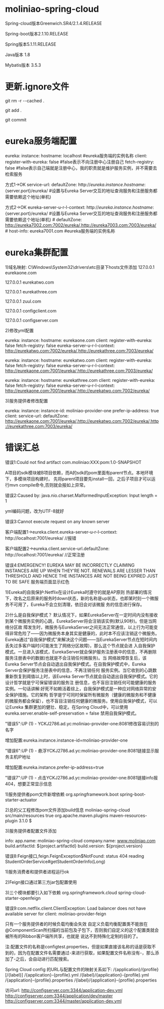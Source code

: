 # moliniao-spring-cloud
Spring-cloud版本Greenwich.SR4/2.1.4.RELEASE

Spring-boot版本2.1.10.RELEASE

Spring版本5.1.11.RELEASE

Java版本 1.8

Mybatis版本 3.5.3

# 更新.ignore文件
git rm -r --cached .

git add .

git commit

# eureka服务端配置
eureka:
  instance:
    hostname: localhost    #eureka服务端的实例名称
  client:
    register-with-eureka: false   #false表示不向注册中心注册自己
    fetch-registry: false         #false表示自己端就是注册中心，我的职责就是维护服务实例，并不需要去检索服务

方式1->OK service-url: 
      defaultZone: http://${eureka.instance.hostname}:${server.port}/eureka/    #设置与Eureka Server交互的地址查询服务和注册服务都需要依赖这个地址(单机) 

方式2->OK eureka-server-u-r-l-context: http://${eureka.instance.hostname}:${server.port}/eureka/    #设置与Eureka Server交互的地址查询服务和注册服务都需要依赖这个地址(单机)
    # defaultZone: http://eureka7002.com:7002/eureka/,http://eureka7003.com:7003/eureka/
    # host-info: eureka7001.com    #eureka服务端的实例名称

# eureka集群配置
1)域名映射: C\Windows\System32\drivers\etc目录下hosts文件添加
127.0.0.1       eurekaone.com

127.0.0.1       eurekatwo.com

127.0.0.1       eurekathree.com

127.0.0.1       zuul.com

127.0.0.1       configclient.com

127.0.0.1       configserver.com


2)修改yml配置

eureka: 
  instance: 
    hostname: eurekaone.com
  client: 
    register-with-eureka: false
    fetch-registry: false
    eureka-server-u-r-l-context: http://eurekatwo.com:7002/eureka/,http://eurekathree.com:7003/eureka/

eureka:
  instance:
    hostname: eurekatwo.com
  client:
    register-with-eureka: false
    fetch-registry: false
    eureka-server-u-r-l-context: http://eurekaone.com:7001/eureka/,http://eurekathree.com:7003/eureka/
    
eureka:
  instance:
    hostname: eurekathree.com
  client:
    register-with-eureka: false
    fetch-registry: false
    eureka-server-u-r-l-context: http://eurekaone.com:7001/eureka/,http://eurekatwo.com:7002/eureka/

3)服务提供者修改配置

eureka:
  instance:
    instance-id: moliniao-provider-one
    prefer-ip-address: true
  client:
    service-url:
      defaultZone: http://eurekaone.com:7001/eureka/,http://eurekatwo.com:7002/eureka/,http://eurekathree.com:7003/eureka/


# 错误汇总

错误1:Could not find artifact com.moliniao:XXX:pom:1.0-SNAPSHOT
 
A项目的sdk模块被B项目依赖，而A的sdk的pom里面有parent节点。本地环境下，多模块项目构建时，
先将parent项目要先install一回，之后子项目才可以运行mvn compile命令,否则就会报如上异常。

错误2:Caused by: java.nio.charset.MalformedInputException: Input length = 1

yml编码问题，改为UTF-8就好

错误3:Cannot execute request on any known server

客户端配置1->eureka.client.eureka-server-u-r-l-context: http://localhost:7001/eureka/        //报错

客户端配置2->eureka.client.service-url.defaultZone: http://localhost:7001/eureka/            //正常注册

错误4:EMERGENCY! EUREKA MAY BE INCORRECTLY CLAIMING INSTANCES ARE UP WHEN THEY'RE NOT. RENEWALS ARE LESSER THAN 
THRESHOLD AND HENCE THE INSTANCES ARE NOT BEING EXPIRED JUST TO BE SAFE 服务端页面显示红色

1)Eureka的自我保护:Netflix在设计Eureka时遵守的就是AP原则
热部署的情况下，改名之后原来的服务时down状态，新的名称是up状态，也即某时刻一个微服务不可用了，Eureka不会立刻清理，依旧会对该微服
务的信息进行保存。

2)什么是自我保护模式？ 
默认情况下，如果EurekaServer在一定时间内没有接收到某个微服务实例的心跳，EurekaServer将会注销该实例(默认90秒)。但是当网络分区故
障发生时，微服务与EurekaServer之间无法正常通信，以上行为可能变得非常危险了——因为微服务本身其实是健康的，此时本不应该注销这个微服务。
Eureka通过“自我保护模式”来解决这个问题——当EurekaServer节点在短时间内丢失过多客户端时(可能发生了网络分区故障)，那么这个节点就会进
入自我保护模式。一旦进入该模式，EurekaServer就会保护服务注册表中的信息，不再删除服务注册表中的数据(也就是不会注销任何微服务)。当
网络故障恢复后，该Eureka Server节点会自动退出自我保护模式。在自我保护模式中，Eureka Server会保护服务注册表中的信息，不再注销任何
服务实例。当它收到的心跳数重新恢复到阈值以上时，该Eureka Server节点就会自动退出自我保护模式。它的设计哲学就是宁可保留错误的服务注
册信息，也不盲目注销任何可能健康的服务实例。一句话讲解:好死不如赖活着综上，自我保护模式是一种应对网络异常的安全保护措施。它的架构
哲学是宁可同时保留所有微服务（健康的微服务和不健康的微服务都会保留），也不盲目注销任何健康的微服务。使用自我保护模式，可以让Eureka
集群更加的健壮、稳定。在Spring Cloud中，可以使用eureka.server.enable-self-preservation = false 禁用自我保护模式。
 
"错误5":UP (1) - YCKJ2786.ad.yc:moliniao-provider-one:8081修改容易识别的名字

增加配置:eureka.instance.instance-id=moliniao-provider-one

"错误6":UP (1) - 悬浮YCKJ2786.ad.yc:moliniao-provider-one:8081链接显示服务主机IP地址

增加配置:eureka.instance.prefer-ip-address=true

"错误7":UP (1) - 点击YCKJ2786.ad.yc:moliniao-provider-one:8081链接info报404，想要正常显示信息

1)服务提供者pom文件新增依赖
<dependency>
    <groupId>org.springframework.boot</groupId>
    <artifactId>spring-boot-starter-actuator</artifactId>
</dependency>

2)总的父工程修改pom文件添加build信息
    <build>
		<finalName>moliniao-spring-cloud</finalName>
		<resources>
			<resource>
				<directory>src/main/resources</directory>
				<filtering>true</filtering>
			</resource>
		</resources>
		<plugins>
			<plugin>
				<groupId>org.apache.maven.plugins</groupId>
				<artifactId>maven-resources-plugin</artifactId>
				<version>3.1.0</version>
				<configuration>
					<delimiters>
						<delimit>$</delimit>
					</delimiters>
				</configuration>
			</plugin>
		</plugins>
	</build>
	
3)服务提供者配置文件添加

info:
  app.name: moliniao-spring-cloud
  company.name: www.moliniao.com
  build.artifactId: ${project.artifactId}
  build.version: ${project.version}
  
错误8:Feign接口,feign.FeignException$NotFound: status 404 reading StudentOrderService#getStudentOrderInfo(Long)

1)服务消费者和提供者进程运行ok

2)Feign接口通过第三方jar包配置使用

3)三个模块都要引入如下依赖
        <dependency>
            <groupId>org.springframework.cloud</groupId>
            <artifactId>spring-cloud-starter-openfeign</artifactId>
        </dependency>  
        
错误9:com.netflix.client.ClientException: Load balancer does not have available server for client: moliniao-provider-feign

只有一个服务提供者的时候负载均衡会失效
自定义负载均衡配置类不能放在@ComponentScan所扫描的当前包及子包下，否则我们自定义的这个配置类就会被所有的Ribbon客户端所共享，也就是
说达不到特殊化定制的目的了。


注:配置文件的名称是configtest.properties，但是如果直接该名称的话是获取不到的，因为在配置文件名需要通过-来进行获取，如果配置文件名称没有-，那么添加了-之后，会自动进行匹配搜索。

Spring Cloud config 的URL与配置文件的映射关系如下:
/{application}/{profile}[/{label}]
/{application}-{profile}.yml
/{label}/{application}-{profile}.yml
/{application}-{profile}.properties
/{label}/{application}-{profile}.properties

访问url:
http://configserver.com:3344/application-dev.yml
http://configserver.com:3344/application/dev/master
http://configserver.com:3344/master/application-dev.yml
